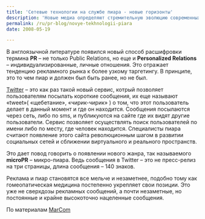 ```yaml
---
title: 'Сетевые технологии на службе пиара - новые горизонты'
description: 'Новые медиа определяют стремительную эволюцию современных методов маркетинговых коммуникаций и пиара. В стремительно меняющейся среде блогов и социальных сетей пиар осуществлять и проще -  и в то же время сложнее. Интернет обеспечивает, с одной стороны, лучшее знание аудитории, с другой – эта аудитория становится все более динамичной и требовательной.'
permalink: /ru/pr-blog/novye-tekhnologii-piara
date: 2008-05-19

---
```


  <p>

В англоязычной литературе появился новый способ расшифровки термина <strong>PR</strong> – не только Public Relations, но еще и  <strong>Personalized Relations</strong> – индивидуализированные, личные отношения. Это отражает тенденцию рекламного рынка к более узкому таргетингу. В принципе, это то чем пиар и должен был быть ранее, но  не был. </p><p>

<a href="http://www.twitter.com">Twitter</a> – это как раз такой новый сервис, котрый позволяет пользователям посылать короткие сообщения, их еще называют «tweet»( «щебетание», «чирик-чирик» ) о том, что этот пользователь делает в данный момент и где он находится. Сообщения посылаются через сеть, либо по sms, и публикуются на сайте где их видят другие пользователи. Сервис позволяет осуществлять поиск пользователей по имени либо по месту, где человек находится. Специалисты пиара считают появление этого сайта революционным шагом в развитии социальных сетей и сближении виртуального и реального пространств.  </p><p>

Это дает повод говорить о появлении нового жанра, так называемого <strong>microPR</strong> – микро-пиара. Ведь сообщения в Twitter – это не пресс-релиз на три страницы, длина сообщения – 140 знаков. </p><p>

Реклама и пиар становятся все мельче и незаметнее, подобно тому как гомеопатическая медицина постепенно укрепляет свои позиции. Это уже не сверхдозы рекламных сообщений, а почти незаметные, но постоянные и крайне высокоточно нацеленные сообщения.  </p>

По материалам <a href="http://www.marcomprofessional.com/posts/brian.solis/micropr-personalizes-pr">MarCom</a>

